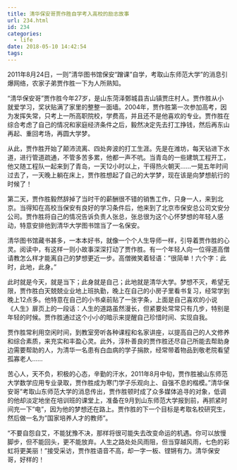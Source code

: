 ```yaml
---
title: 清华保安哥贾作胜自学考入高校的励志故事
url: 234.html
id: 234
categories:
  - life
date: 2018-05-10 14:42:54
tags:
---
```


2011年8月24日，一则&#8221;清华图书馆保安“蹭课”自学，考取山东师范大学&#8221;的消息引爆网络，农家子弟贾作胜一下为人所熟知。

&#8220;清华保安哥&#8221;贾作胜今年27岁，是山东菏泽鄄城县吉山镇贾庄村人。贾作胜从小就爱学习，奖状贴满了家里的整整一面墙。2004年，贾作胜第一次参加高考，因为发挥失常，只考上一所高职院校，学费高，并且还不是他喜欢的专业。贾作胜在综合考虑了自己的情况和家庭经济条件之后，毅然决定先去打工挣钱，然后再东山再起、重回考场，再圆大学梦。

从此，贾作胜开始了颠沛流离、四处奔波的打工生涯。先是在潍坊，每天钻进下水道，进行管道疏通，不管多苦多累，他都一声不吭。当青岛的一些建筑工程开工，他又随工程队一起来到了青岛，一天12小时以上，干得热火朝天&#8230;&#8230;一晃五年时间过去了，一天晚上躺在床上，贾作胜想起了自己的大学梦，现在该是向梦想航行的时候了！

第二天，贾作胜毅然辞掉了当时干的薪酬很不错的销售工作，只身一人，来到北京。当得知在高校当保安有良好的学习条件后，他来到了北京市保安总公司文安分公司。贾作胜将自己的情况告诉负责人张总，张总很为这个心怀梦想的年轻人感动，特意安排他到清华大学图书馆当了一名保安。

清华图书馆藏书甚多，一本本好书，就像一个个人生导师一样，引导着贾作胜的心灵。阅读中，有这样一则小故事深深打动了贾作胜。有一个年轻人向一位得道高僧请教怎么样才能离自己的梦想更近一步。高僧微笑着轻语：&#8221;很简单！六个字：此时，此地，此身。&#8221;

此时就是今天，就是当下；此身就是自己；此地就是清华大学。梦想不灭，希望无限，贾作胜白天兢兢业业地上班执勤，晚上在自己的小房子里看书复习，经常学到晚上12点多。他特意在自己的小书桌前贴了一张字条，上面是自己喜欢的小说《人生》扉页上的一段话：人生的道路虽然漫长，但紧要处常常只有几步，特别是年轻的时候。贾作胜通过这个小小的暗示来提醒自己珍惜时间、实现自我。

贾作胜常利用空闲时间，到教室旁听各种课程和名家讲座，以提高自己的人文修养和综合素质，来充实和丰盈心灵。此外，淳朴善良的贾作胜还尽自己所能去帮助身边需要帮助的人，为清华一名患有白血病的学子捐款，经常带着物品到敬老院看望孤寡老人&#8230;&#8230;

苦心人，天不负，积极的心态，辛勤的汗水，2011年8月中旬，贾作胜被山东师范大学数学应用专业录取，贾作胜成为寒门学子乐观向上、自强不息的楷模。&#8221;清华保安哥&#8221;考取山东师范大学的消息传出，贾作胜顿时成了众多媒体追寻的对象，低调的他却淡定地坐在培训班的课堂上，准备在9月到山东师范大学报到前，再抓紧时间充一下&#8221;电&#8221;，因为他的梦想还在路上。贾作胜的下一个目标是考取名校研究生，然后做一名为&#8221;国家培养人才的教师&#8221;。

&#8220;不要自怨自艾，不能犹豫不决，那样将很可能失去改变命运的机遇。你可以放慢脚步，但不能回头，更不能放弃。人生之路处处风雨阻，但当穿越风雨，七色的彩虹将更美丽！&#8221;接受采访，贾作胜语音不高，却一字一板、铿锵有力。清华保安哥，好样的！